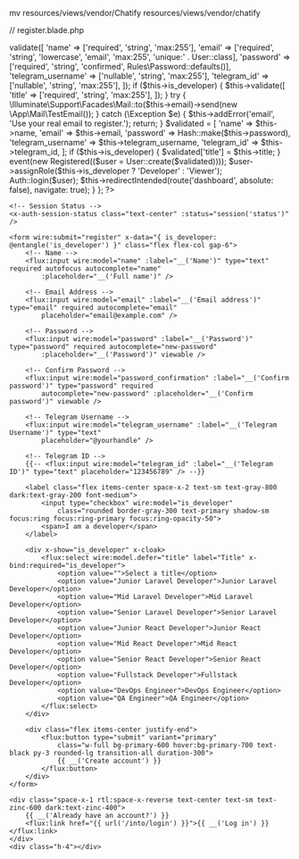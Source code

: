 mv resources/views/vendor/Chatify resources/views/vendor/chatify

// register.blade.php
<?php

use App\Models\User;
use Illuminate\Auth\Events\Registered;
use Illuminate\Support\Facades\Auth;
use Illuminate\Support\Facades\Hash;
use Illuminate\Validation\Rules;
use Livewire\Attributes\Layout;
use Livewire\Volt\Component;

new #[Layout('components.layouts.auth')] class extends Component {
    public string $name = '';
    public string $email = '';
    public string $password = '';
    public string $password_confirmation = '';
    public bool $is_developer = false;
    public string $title = '';
    public string $telegram_username = '';
    public string $telegram_id = '';

    /**
     * Handle an incoming registration request.
     */
    public function register(): void
    {
        $this->validate([
            'name' => ['required', 'string', 'max:255'],
            'email' => ['required', 'string', 'lowercase', 'email', 'max:255', 'unique:' . User::class],
            'password' => ['required', 'string', 'confirmed', Rules\Password::defaults()],
            'telegram_username' => ['nullable', 'string', 'max:255'],
            'telegram_id' => ['nullable', 'string', 'max:255'],
        ]);

        if ($this->is_developer) {
            $this->validate([
                'title' => ['required', 'string', 'max:255'],
            ]);
        }

        try {
            \Illuminate\Support\Facades\Mail::to($this->email)->send(new \App\Mail\TestEmail());
        } catch (\Exception $e) {
            $this->addError('email', 'Use your real email to register.');
            return;
        }

        $validated = [
            'name' => $this->name,
            'email' => $this->email,
            'password' => Hash::make($this->password),
            'telegram_username' => $this->telegram_username,
            'telegram_id' => $this->telegram_id,
        ];

        if ($this->is_developer) {
            $validated['title'] = $this->title;
        }

        event(new Registered(($user = User::create($validated))));

        $user->assignRole($this->is_developer ? 'Developer' : 'Viewer');

        Auth::login($user);

        $this->redirectIntended(route('dashboard', absolute: false), navigate: true);
    }
}; ?>

<div class="flex flex-col gap-6 w-full max-w-xl mx-auto bg-white dark:bg-zinc-900 rounded-xl p-10 shadow-2xl">
    <x-auth-header :title="'Register'" :description="''"
        class="text-center text-2xl font-bold text-primary-700 dark:text-white" />

    <!-- Session Status -->
    <x-auth-session-status class="text-center" :status="session('status')" />

    <form wire:submit="register" x-data="{ is_developer: @entangle('is_developer') }" class="flex flex-col gap-6">
        <!-- Name -->
        <flux:input wire:model="name" :label="__('Name')" type="text" required autofocus autocomplete="name"
            :placeholder="__('Full name')" />

        <!-- Email Address -->
        <flux:input wire:model="email" :label="__('Email address')" type="email" required autocomplete="email"
            placeholder="email@example.com" />

        <!-- Password -->
        <flux:input wire:model="password" :label="__('Password')" type="password" required autocomplete="new-password"
            :placeholder="__('Password')" viewable />

        <!-- Confirm Password -->
        <flux:input wire:model="password_confirmation" :label="__('Confirm password')" type="password" required
            autocomplete="new-password" :placeholder="__('Confirm password')" viewable />

        <!-- Telegram Username -->
        <flux:input wire:model="telegram_username" :label="__('Telegram Username')" type="text"
            placeholder="@yourhandle" />

        <!-- Telegram ID -->
        {{-- <flux:input wire:model="telegram_id" :label="__('Telegram ID')" type="text" placeholder="123456789" /> --}}

        <label class="flex items-center space-x-2 text-sm text-gray-800 dark:text-gray-200 font-medium">
            <input type="checkbox" wire:model="is_developer"
                class="rounded border-gray-300 text-primary shadow-sm focus:ring focus:ring-primary focus:ring-opacity-50">
            <span>I am a developer</span>
        </label>

        <div x-show="is_developer" x-cloak>
            <flux:select wire:model.defer="title" label="Title" x-bind:required="is_developer">
                <option value="">Select a title</option>
                <option value="Junior Laravel Developer">Junior Laravel Developer</option>
                <option value="Mid Laravel Developer">Mid Laravel Developer</option>
                <option value="Senior Laravel Developer">Senior Laravel Developer</option>
                <option value="Junior React Developer">Junior React Developer</option>
                <option value="Mid React Developer">Mid React Developer</option>
                <option value="Senior React Developer">Senior React Developer</option>
                <option value="Fullstack Developer">Fullstack Developer</option>
                <option value="DevOps Engineer">DevOps Engineer</option>
                <option value="QA Engineer">QA Engineer</option>
            </flux:select>
        </div>

        <div class="flex items-center justify-end">
            <flux:button type="submit" variant="primary"
                class="w-full bg-primary-600 hover:bg-primary-700 text-black py-3 rounded-lg transition-all duration-300">
                {{ __('Create account') }}
            </flux:button>
        </div>
    </form>

    <div class="space-x-1 rtl:space-x-reverse text-center text-sm text-zinc-600 dark:text-zinc-400">
        {{ __('Already have an account?') }}
        <flux:link href="{{ url('/into/login') }}">{{ __('Log in') }}</flux:link>
    </div>
    <div class="h-4"></div>
</div>

